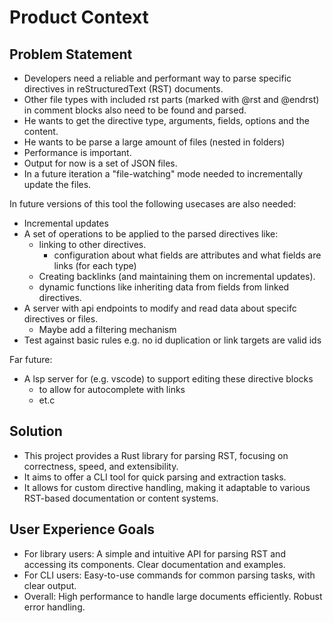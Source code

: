 # Product Context

## Problem Statement

- Developers need a reliable and performant way to parse specific directives in reStructuredText (RST) documents.
- Other file types with included rst parts (marked with @rst and @endrst) in comment blocks also need to be found and parsed.
- He wants to get the directive type, arguments, fields, options and the content.
- He wants to be parse a large amount of files (nested in folders)
- Performance is important.
- Output for now is a set of JSON files.
- In a future iteration a "file-watching" mode needed to incrementally update the files.

In future versions of this tool the following usecases are also needed:

- Incremental updates
- A set of operations to be applied to the parsed directives like:
    - linking to other directives.
        - configuration about what fields are attributes and what fields are links (for each type)
    - Creating backlinks (and maintaining them on incremental updates).
    - dynamic functions like inheriting data from fields from linked directives. 
- A server with api endpoints to modify and read data about specifc directives or files.
    - Maybe add a filtering mechanism 
- Test against basic rules e.g. no id duplication or link targets are valid ids

Far future:

- A lsp server for (e.g. vscode) to support editing these directive blocks
    - to allow for autocomplete with links
    - et.c


## Solution

- This project provides a Rust library for parsing RST, focusing on correctness, speed, and extensibility.
- It aims to offer a CLI tool for quick parsing and extraction tasks.
- It allows for custom directive handling, making it adaptable to various RST-based documentation or content systems.

## User Experience Goals

- For library users: A simple and intuitive API for parsing RST and accessing its components. Clear documentation and examples.
- For CLI users: Easy-to-use commands for common parsing tasks, with clear output.
- Overall: High performance to handle large documents efficiently. Robust error handling.
